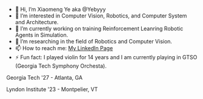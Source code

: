 - 👋 Hi, I’m Xiaomeng Ye aka @Yebyyy
- 👀 I’m interested in Computer Vision, Robotics, and Computer System and Architecture.
- 🌱 I’m currently working on training Reinforcement Leanring Robotic Agents in Simulation.
- 🔬 I’m researching in the field of Robotics and Computer Vision.
- 📫 How to reach me: [My LinkedIn Page](https://www.linkedin.com/in/xiaomeng-ye-61aa55290/)
- ⚡ Fun fact: I played violin for 14 years and I am currently playing in GTSO (Georgia Tech Symphony Orchesta).

Georgia Tech '27 - Atlanta, GA

Lyndon Institute '23 - Montpelier, VT

<!---
yebyyy/yebyyy is a ✨ special ✨ repository because its `README.md` (this file) appears on your GitHub profile.
You can click the Preview link to take a look at your changes.
--->

